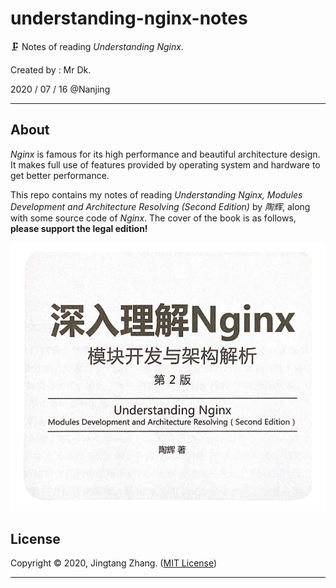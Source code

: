 # understanding-nginx-notes
🗜️ Notes of reading *Understanding Nginx*.

Created by : Mr Dk.

2020 / 07 / 16 @Nanjing

---

## About

*Nginx* is famous for its high performance and beautiful architecture design. It makes full use of features provided by operating system and hardware to get better performance.

This repo contains my notes of reading *Understanding Nginx, Modules Development and Architecture Resolving (Second Edition)* by *陶辉*, along with some source code of *Nginx*. The cover of the book is as follows, **please support the legal edition!**

![book](book.png)

## License

Copyright © 2020, Jingtang Zhang. ([MIT License](LICENSE))

---

